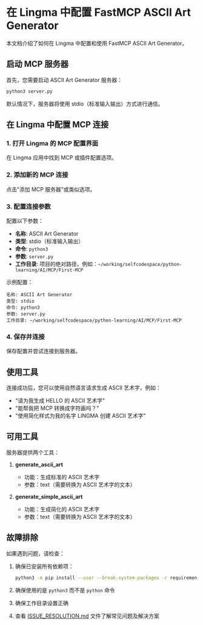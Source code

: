 # 在 Lingma 中配置 FastMCP ASCII Art Generator

本文档介绍了如何在 Lingma 中配置和使用 FastMCP ASCII Art Generator。

## 启动 MCP 服务器

首先，您需要启动 ASCII Art Generator 服务器：

```bash
python3 server.py
```

默认情况下，服务器将使用 stdio（标准输入输出）方式进行通信。

## 在 Lingma 中配置 MCP 连接

### 1. 打开 Lingma 的 MCP 配置界面

在 Lingma 应用中找到 MCP 或插件配置选项。

### 2. 添加新的 MCP 连接

点击"添加 MCP 服务器"或类似选项。

### 3. 配置连接参数

配置以下参数：

- **名称**: ASCII Art Generator
- **类型**: stdio（标准输入输出）
- **命令**: `python3`
- **参数**: `server.py`
- **工作目录**: 项目的绝对路径，例如：`~/working/selfcodespace/python-learning/AI/MCP/First-MCP`

示例配置：
```
名称: ASCII Art Generator
类型: stdio
命令: python3
参数: server.py
工作目录: ~/working/selfcodespace/python-learning/AI/MCP/First-MCP
```

### 4. 保存并连接

保存配置并尝试连接到服务器。

## 使用工具

连接成功后，您可以使用自然语言请求生成 ASCII 艺术字，例如：

- "请为我生成 HELLO 的 ASCII 艺术字"
- "能帮我把 MCP 转换成字符画吗？"
- "使用简化样式为我的名字 LINGMA 创建 ASCII 艺术字"

## 可用工具

服务器提供两个工具：

1. **generate_ascii_art**
   - 功能：生成标准的 ASCII 艺术字
   - 参数：text（需要转换为 ASCII 艺术字的文本）

2. **generate_simple_ascii_art**
   - 功能：生成简化的 ASCII 艺术字
   - 参数：text（需要转换为 ASCII 艺术字的文本）

## 故障排除

如果遇到问题，请检查：

1. 确保已安装所有依赖项：
   ```bash
   python3 -m pip install --user --break-system-packages -r requirements.txt
   ```

2. 确保使用的是 `python3` 而不是 `python` 命令

3. 确保工作目录设置正确

4. 查看 [ISSUE_RESOLUTION.md](file://~/working/selfcodespace/python-learning/AI/MCP/First-MCP/ISSUE_RESOLUTION.md) 文件了解常见问题及解决方案
